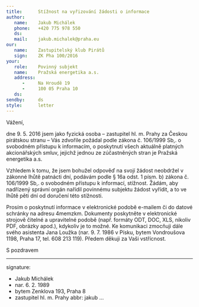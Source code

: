 ```yaml
---
title:      Stížnost na vyřizování žádosti o informace
author:
   name:    Jakub Michálek
   phone:   +420 775 978 550
   ds:      
   mail:    jakub.michalek@praha.eu
our:
   name:    Zastupitelský klub Pirátů
   sign:    ZK Pha 100/2016
your:
   role:    Povinný subjekt
   name:    Pražská energetika a.s.
   address:
      -     Na Hroudě 19
      -     100 05 Praha 10
   ds:      
sendby:     ds
style:      letter
---
```


Vážení,

dne 9. 5. 2016 jsem jako fyzická osoba – zastupitel hl. m. Prahy za Českou pirátskou stranu – Vás zdvořile požádal podle zákona č. 106/1999 Sb,. o svobodném přístupu k informacím, o poskytnutí všech aktuálně platných akcionářských smluv, jejichž jednou ze zúčastněných stran je Pražská energetika a.s.

Vzhledem k tomu, že jsem bohužel odpověď na svojí žádost neobdržel v zákonné lhůtě patnácti dní, podávám podle § 16a odst. 1 písm. b) zákona č. 106/1999 Sb,. o svobodném přístupu k informací, stížnost. Žádám, aby nadřízený správní orgán nařídil povinnému subjektu žádost vyřídit, a to ve lhůtě pěti dní od doručení této stížnosti. 

Prosím o poskytnutí informace v elektronické podobě e-mailem či do datové schránky na adresu 4memzkm. Dokumenty poskytněte v elektronické strojově čitelné a upravitelné podobě (např. formáty ODT, DOC, XLS, nikoliv PDF, obrázky apod.), kdykoliv je to možné. Ke komunikaci zmocňuji dále svého asistenta Jana Loužka (nar. 9. 7. 1986 v Písku, bytem Vondroušova 1198, Praha 17, tel. 608 213 119). Předem děkuji za Vaši vstřícnost. 


S pozdravem

---
signature: 
  - Jakub Michálek
  - nar. 6. 2. 1989
  - bytem Zenklova 193, Praha 8
  - zastupitel hl. m. Prahy
abbr:       jakub
...
